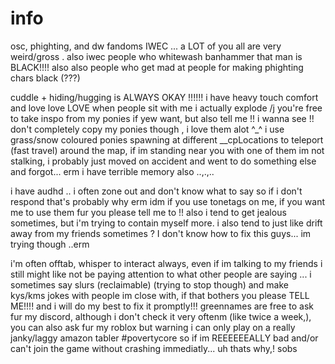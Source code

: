 # info
  osc, phighting, and dw fandoms IWEC ... a LOT of you all are very weird/gross . also iwec people who whitewash banhammer that man is BLACK!!!! also also people who get mad at people for making phighting chars black (???)

  cuddle + hiding/hugging is ALWAYS OKAY !!!!!! i have heavy touch comfort and love love LOVE when people sit with me i actually explode /j you're free to take inspo from my ponies if yew want, but also tell me !! i wanna see !! don't completely copy my ponies though , i love them alot ^_^ i use grass/snow coloured ponies spawning at different __cpLocations to teleport (fast travel) around the map, if im standing near you with one of them im not stalking, i probably just moved on accident and went to do something else and forgot... erm i have terrible memory also ..,.,..

  i have audhd .. i often zone out and don't know what to say so if i don't respond that's probably why erm idm if you use tonetags on me, if you want me to use them fur you please tell me to !! also i tend to get jealous sometimes, but i'm trying to contain myself more. i also tend to just like drift away from my friends sometimes ? I don't know how to fix this guys... im trying though ..erm

  i'm often offtab, whisper to interact always, even if im talking to my friends i still might like not be paying attention to what other people are saying ...
  i sometimes say slurs (reclaimable) (trying to stop though) and make kys/kms jokes with people im close with, if that bothers you please TELL ME!!!! and i will do my best to fix it promptly!!! greennames are free to ask fur my discord, although i don't check it very oftenm (like twice a week,), you can also ask fur my roblox but warning i can only play on a really janky/laggy amazon tabler #povertycore so if im REEEEEEALLY bad and/or can't join the game without crashing immediatly... uh thats why,! sobs
